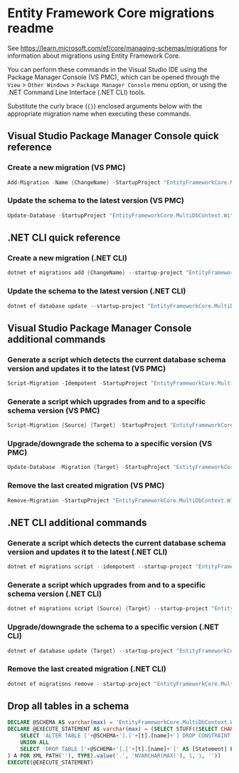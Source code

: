 # Entity Framework Core migrations readme

See <https://learn.microsoft.com/ef/core/managing-schemas/migrations> for information about migrations
using Entity Framework Core.

You can perform these commands in the Visual Studio IDE using the Package Manager Console (VS PMC), which can
be opened through the `View` > `Other Windows` > `Package Manager Console` menu option, or using the .NET
Command Line Interface (.NET CLI) tools.

Substitute the curly brace (`{}`) enclosed arguments below with the appropriate migration name when
executing these commands.

## Visual Studio Package Manager Console quick reference

### Create a new migration (VS PMC)

```powershell
Add-Migration -Name {ChangeName} -StartupProject "EntityFrameworkCore.MultiDbContext.WithDefaultDbContext.Api" -Project "EntityFrameworkCore.MultiDbContext.WithDefaultDbContext.Infrastructure" -Context "ApplicationDbContext" 
```

### Update the schema to the latest version (VS PMC)

```powershell
Update-Database -StartupProject "EntityFrameworkCore.MultiDbContext.WithDefaultDbContext.Api" -Project "EntityFrameworkCore.MultiDbContext.WithDefaultDbContext.Infrastructure" -Context "ApplicationDbContext" 
```

## .NET CLI quick reference

### Create a new migration (.NET CLI)

```powershell
dotnet ef migrations add {ChangeName} --startup-project "EntityFrameworkCore.MultiDbContext.WithDefaultDbContext.Api" --project "EntityFrameworkCore.MultiDbContext.WithDefaultDbContext.Infrastructure" --context "ApplicationDbContext"
```

### Update the schema to the latest version (.NET CLI)

```powershell
dotnet ef database update --startup-project "EntityFrameworkCore.MultiDbContext.WithDefaultDbContext.Api" --project "EntityFrameworkCore.MultiDbContext.WithDefaultDbContext.Infrastructure" --context "ApplicationDbContext"
```

## Visual Studio Package Manager Console additional commands

### Generate a script which detects the current database schema version and updates it to the latest (VS PMC)

```powershell
Script-Migration -Idempotent -StartupProject "EntityFrameworkCore.MultiDbContext.WithDefaultDbContext.Api" -Project "EntityFrameworkCore.MultiDbContext.WithDefaultDbContext.Infrastructure" -Context "ApplicationDbContext" 
```

### Generate a script which upgrades from and to a specific schema version (VS PMC)

```powershell
Script-Migration {Source} {Target} -StartupProject "EntityFrameworkCore.MultiDbContext.WithDefaultDbContext.Api" -Project "EntityFrameworkCore.MultiDbContext.WithDefaultDbContext.Infrastructure" -Context "ApplicationDbContext" 
```

### Upgrade/downgrade the schema to a specific version (VS PMC)

```powershell
Update-Database -Migration {Target} -StartupProject "EntityFrameworkCore.MultiDbContext.WithDefaultDbContext.Api" -Project "EntityFrameworkCore.MultiDbContext.WithDefaultDbContext.Infrastructure" -Context "ApplicationDbContext" 
```

### Remove the last created migration (VS PMC)

```powershell
Remove-Migration -StartupProject "EntityFrameworkCore.MultiDbContext.WithDefaultDbContext.Api" -Project "EntityFrameworkCore.MultiDbContext.WithDefaultDbContext.Infrastructure" -Context "ApplicationDbContext" 
```

## .NET CLI additional commands

### Generate a script which detects the current database schema version and updates it to the latest (.NET CLI)

```powershell
dotnet ef migrations script --idempotent --startup-project "EntityFrameworkCore.MultiDbContext.WithDefaultDbContext.Api" --project "EntityFrameworkCore.MultiDbContext.WithDefaultDbContext.Infrastructure" --context "ApplicationDbContext"
```

### Generate a script which upgrades from and to a specific schema version (.NET CLI)

```powershell
dotnet ef migrations script {Source} {Target} --startup-project "EntityFrameworkCore.MultiDbContext.WithDefaultDbContext.Api" --project "EntityFrameworkCore.MultiDbContext.WithDefaultDbContext.Infrastructure" --context "ApplicationDbContext"
```

### Upgrade/downgrade the schema to a specific version (.NET CLI)

```powershell
dotnet ef database update {Target} --startup-project "EntityFrameworkCore.MultiDbContext.WithDefaultDbContext.Api" --project "EntityFrameworkCore.MultiDbContext.WithDefaultDbContext.Infrastructure" --context "ApplicationDbContext"
```

### Remove the last created migration (.NET CLI)

```powershell
dotnet ef migrations remove --startup-project "EntityFrameworkCore.MultiDbContext.WithDefaultDbContext.Api" --project "EntityFrameworkCore.MultiDbContext.WithDefaultDbContext.Infrastructure" --context "ApplicationDbContext"
```

## Drop all tables in a schema

```sql
DECLARE @SCHEMA AS varchar(max) = 'EntityFrameworkCore.MultiDbContext.WithDefaultDbContext'
DECLARE @EXECUTE_STATEMENT AS varchar(max) = (SELECT STUFF((SELECT CHAR(13) + CHAR(10) + [Statement] FROM (
    SELECT 'ALTER TABLE ['+@SCHEMA+'].['+[t].[name]+'] DROP CONSTRAINT ['+[fk].[name]+']' AS [Statement] FROM [sys].[foreign_keys] AS [fk] INNER JOIN [sys].[tables] AS [t] ON [t].[object_id] = [fk].[parent_object_id] INNER JOIN [sys].[schemas] AS [s] ON [s].[schema_id] = [t].[schema_id] WHERE [s].[name] = @SCHEMA
    UNION ALL
    SELECT 'DROP TABLE ['+@SCHEMA+'].['+[t].[name]+']' AS [Statement] FROM [sys].[tables] AS [t] INNER JOIN [sys].[schemas] AS [s] ON [s].[schema_id] = [t].[schema_id] WHERE [s].[name] = @SCHEMA
) A FOR XML PATH(''), TYPE).value('.', 'NVARCHAR(MAX)'), 1, 1, ''))
EXECUTE(@EXECUTE_STATEMENT)
```
